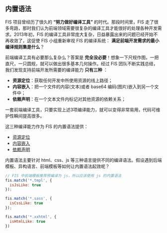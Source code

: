 ## 内置语法

FIS 项目曾经历了很久的 **“努力做好编译工具”** 的时代。那段时间里，FIS 走了很多弯路，那时我们认为前端领域需要很复杂的编译工具才能很好的处理各种开发需求。2013年初，FIS 的编译工具非常庞大复杂，日益暴露出来的问题已经开始不再收敛了，这促使 FIS 小组重新审视 FIS 的编译系统： **满足前端开发需求的最小编译规则集是什么**？

前端编译工具有必要那么复杂么？答案是 **完全没必要**！想象一下尺规作图，一把直尺，一只圆规，就可以做出很多基本几何操作。经过 FIS 团队不断实践总结，我们发现支持前端开发所需要的编译能力 **只有三种** ：

* **资源定位**：获取任何开发中所使用资源的线上路径；
* **内容嵌入**：把一个文件的内容(文本)或者 base64 编码(图片)嵌入到另一个文件中；
* **依赖声明**：在一个文本文件内标记对其他资源的依赖关系；

一套前端编译工具，只要实现上述3项编译能力，就可以变得非常易用，代码可维护性瞬间提高很多。

这三种编译能力作为 FIS 的内置语法提供：

- [资源定位](./uri.md)
- [内容嵌入](./inline.md)
- [依赖声明](./require.md)

内置语法主要针对 html、css、js 等三种语言提供不同的编译语法。假设遇到后端模板、异构语言、前端模板等如何让内置语法起效呢？

```js
// FIS 中前端模板推荐预编译为 js，所以应该使用 js 的内置语法
fis.match('*.tmpl', {
  isJsLike: true
});
```

```js
fis.match('*.sass', {
  isCssLike: true
});
```

```js
fis.match('*.xxhtml', {
  isHtmlLike: true
})
```
